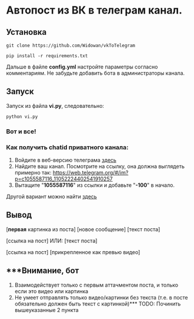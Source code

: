 # Автопост из ВК в телеграм канал.
## Установка
```
git clone https://github.com/Widowan/vkToTelegram

pip install -r requirements.txt
```

Дальше в файле **config.yml** настройте параметры согласно комментариям.
Не забудьте добавить бота в администраторы канала.

## Запуск
Запуск из файла **vi.py**, следовательно:
```
python vi.py
```
### Вот и все!


### Как получить chatid приватного канала:
1. Войдите в веб-версию телеграма [здесь](web.telegram.org)
2. Найдите ваш канал. Посмотрите на ссылку, она должна выглядеть примерно так: https://web.telegram.org/#/im?p=c1055587116_11052224402541910257
3. Вытащите "**1055587116**" из ссылки и добавьте "**-100**" в начало.

Другой вариант можно найти [здесь](https://stackoverflow.com/questions/33858927/how-to-obtain-the-chat-id-of-a-private-telegram-channel)

## Вывод
[**первая** картинка из поста]
[новое сообщение]
[текст поста]


[ссылка на пост]
ИЛИ:
[текст поста]


[ссылка на пост]
[прикрепленное как превью видео]

## ***Внимание, бот
1) Взаимодействует только с первым аттачментом поста, и только если это видео или картинка
2) Не умеет отправлять только видео/картинки без текста (т.е. в посте обязательно должен быть текст с картинкой)***
TODO: Починить вышеуказанные 2 пункта

